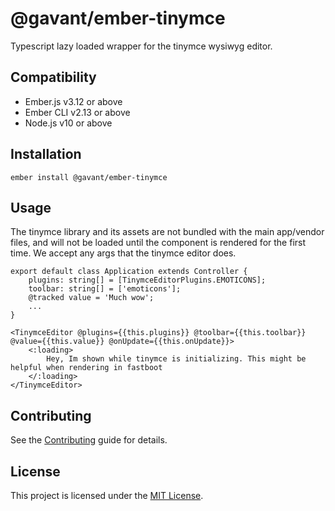 # @gavant/ember-tinymce

Typescript lazy loaded wrapper for the tinymce wysiwyg editor.

## Compatibility

-   Ember.js v3.12 or above
-   Ember CLI v2.13 or above
-   Node.js v10 or above

## Installation

```
ember install @gavant/ember-tinymce
```

## Usage

The tinymce library and its assets are not bundled with the main app/vendor files, and will not be loaded until the component is rendered for the first time.
We accept any args that the tinymce editor does.

```
export default class Application extends Controller {
    plugins: string[] = [TinymceEditorPlugins.EMOTICONS];
    toolbar: string[] = ['emoticons'];
    @tracked value = 'Much wow';
    ...
}

<TinymceEditor @plugins={{this.plugins}} @toolbar={{this.toolbar}} @value={{this.value}} @onUpdate={{this.onUpdate}}>
    <:loading>
        Hey, Im shown while tinymce is initializing. This might be helpful when rendering in fastboot
    </:loading>
</TinymceEditor>
```

## Contributing

See the [Contributing](CONTRIBUTING.md) guide for details.

## License

This project is licensed under the [MIT License](LICENSE.md).
